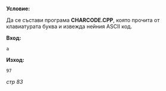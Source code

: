 **Условие:**

Да се състави програма **CHARCODE.CPP**, която прочита от клавиатурата буква и извежда нейния ASCII код.

**Вход:**

	a

**Изход:**

	97

*стр 83*